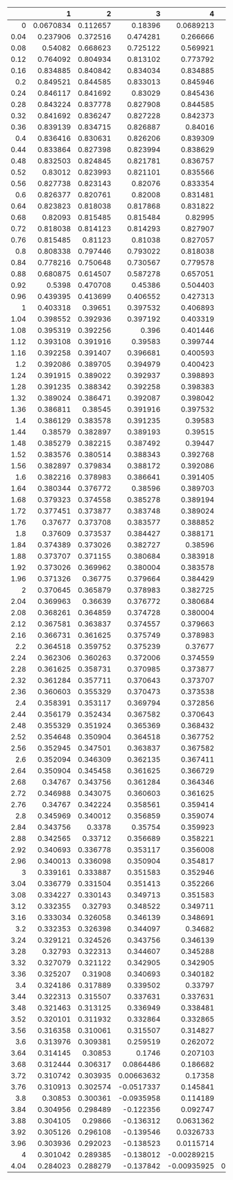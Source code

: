 |      |         1 |        2 |           3 |           4 |          5 |         6 |
|-----:|----------:|---------:|------------:|------------:|-----------:|----------:|
| 0    | 0.0670834 | 0.112657 |  0.18396    |  0.0689213  | 0.0609227  | 0.063646  |
| 0.04 | 0.237906  | 0.372516 |  0.474281   |  0.266666   | 0.24165    | 0.247266  |
| 0.08 | 0.54082   | 0.668623 |  0.725122   |  0.569921   | 0.543543   | 0.545585  |
| 0.12 | 0.764092  | 0.804934 |  0.813102   |  0.773792   | 0.759667   | 0.756093  |
| 0.16 | 0.834885  | 0.840842 |  0.834034   |  0.834885   | 0.826036   | 0.821101  |
| 0.2  | 0.849521  | 0.844585 |  0.833013   |  0.845946   | 0.837267   | 0.833354  |
| 0.24 | 0.846117  | 0.841692 |  0.83029    |  0.845436   | 0.836417   | 0.832673  |
| 0.28 | 0.843224  | 0.837778 |  0.827908   |  0.844585   | 0.835566   | 0.83063   |
| 0.32 | 0.841692  | 0.836247 |  0.827228   |  0.842373   | 0.833694   | 0.829609  |
| 0.36 | 0.839139  | 0.834715 |  0.826887   |  0.84016    | 0.832673   | 0.827737  |
| 0.4  | 0.836416  | 0.830631 |  0.826206   |  0.839309   | 0.830801   | 0.826886  |
| 0.44 | 0.833864  | 0.827398 |  0.823994   |  0.838629   | 0.83012    | 0.825866  |
| 0.48 | 0.832503  | 0.824845 |  0.821781   |  0.836757   | 0.829269   | 0.822803  |
| 0.52 | 0.83012   | 0.823993 |  0.821101   |  0.835566   | 0.826886   | 0.822973  |
| 0.56 | 0.827738  | 0.823143 |  0.82076    |  0.833354   | 0.824164   | 0.821441  |
| 0.6  | 0.826377  | 0.820761 |  0.82008    |  0.831481   | 0.821782   | 0.82076   |
| 0.64 | 0.823823  | 0.818038 |  0.817868   |  0.831822   | 0.821101   | 0.819739  |
| 0.68 | 0.82093   | 0.815485 |  0.815484   |  0.82995    | 0.82076    | 0.816676  |
| 0.72 | 0.818038  | 0.814123 |  0.814293   |  0.827907   | 0.82025    | 0.816677  |
| 0.76 | 0.815485  | 0.81123  |  0.81038    |  0.827057   | 0.818378   | 0.814804  |
| 0.8  | 0.808338  | 0.797446 |  0.793022   |  0.818038   | 0.811231   | 0.807997  |
| 0.84 | 0.778216  | 0.750648 |  0.730567   |  0.779578   | 0.779918   | 0.78179   |
| 0.88 | 0.680875  | 0.614507 |  0.587278   |  0.657051   | 0.679174   | 0.688873  |
| 0.92 | 0.5398    | 0.470708 |  0.45386    |  0.504403   | 0.532482   | 0.54014   |
| 0.96 | 0.439395  | 0.413699 |  0.406552   |  0.427313   | 0.434971   | 0.437183  |
| 1    | 0.403318  | 0.39651  |  0.397532   |  0.406893   | 0.405191   | 0.40519   |
| 1.04 | 0.398552  | 0.392936 |  0.397192   |  0.403319   | 0.400085   | 0.398383  |
| 1.08 | 0.395319  | 0.392256 |  0.396      |  0.401446   | 0.398723   | 0.398213  |
| 1.12 | 0.393108  | 0.391916 |  0.39583    |  0.399744   | 0.398383   | 0.398042  |
| 1.16 | 0.392258  | 0.391407 |  0.396681   |  0.400593   | 0.398042   | 0.397532  |
| 1.2  | 0.392086  | 0.389705 |  0.394979   |  0.400423   | 0.397362   | 0.39583   |
| 1.24 | 0.391915  | 0.389022 |  0.392937   |  0.398893   | 0.395319   | 0.395149  |
| 1.28 | 0.391235  | 0.388342 |  0.392258   |  0.398383   | 0.393617   | 0.394468  |
| 1.32 | 0.389024  | 0.386471 |  0.392087   |  0.398042   | 0.394468   | 0.392766  |
| 1.36 | 0.386811  | 0.38545  |  0.391916   |  0.397532   | 0.394298   | 0.392256  |
| 1.4  | 0.386129  | 0.383578 |  0.391235   |  0.39583    | 0.392766   | 0.392087  |
| 1.44 | 0.38579   | 0.382897 |  0.389193   |  0.39515    | 0.392256   | 0.392087  |
| 1.48 | 0.385279  | 0.382215 |  0.387492   |  0.39447    | 0.391917   | 0.391916  |
| 1.52 | 0.383576  | 0.380514 |  0.388343   |  0.392768   | 0.391407   | 0.391235  |
| 1.56 | 0.382897  | 0.379834 |  0.388172   |  0.392086   | 0.389703   | 0.389022  |
| 1.6  | 0.382216  | 0.378983 |  0.386641   |  0.391405   | 0.389022   | 0.386981  |
| 1.64 | 0.380344  | 0.376772 |  0.38596    |  0.389703   | 0.388343   | 0.386811  |
| 1.68 | 0.379323  | 0.374558 |  0.385278   |  0.389194   | 0.386811   | 0.388172  |
| 1.72 | 0.377451  | 0.373877 |  0.383748   |  0.389024   | 0.38664    | 0.388003  |
| 1.76 | 0.37677   | 0.373708 |  0.383577   |  0.388852   | 0.387491   | 0.38596   |
| 1.8  | 0.37609   | 0.373537 |  0.384427   |  0.388171   | 0.38579    | 0.383747  |
| 1.84 | 0.374389  | 0.373026 |  0.382727   |  0.38596    | 0.383748   | 0.383067  |
| 1.88 | 0.373707  | 0.371155 |  0.380684   |  0.383918   | 0.383067   | 0.382897  |
| 1.92 | 0.373026  | 0.369962 |  0.380004   |  0.383578   | 0.382897   | 0.382557  |
| 1.96 | 0.371326  | 0.36775  |  0.379664   |  0.384429   | 0.382727   | 0.381536  |
| 2    | 0.370645  | 0.365879 |  0.378983   |  0.382725   | 0.382046   | 0.378302  |
| 2.04 | 0.369963  | 0.36639  |  0.376772   |  0.380684   | 0.380004   | 0.377621  |
| 2.08 | 0.368261  | 0.364859 |  0.374728   |  0.380004   | 0.378302   | 0.378472  |
| 2.12 | 0.367581  | 0.363837 |  0.374557   |  0.379663   | 0.379153   | 0.377281  |
| 2.16 | 0.366731  | 0.361625 |  0.375749   |  0.378983   | 0.378812   | 0.37677   |
| 2.2  | 0.364518  | 0.359752 |  0.375239   |  0.37677    | 0.37677    | 0.376091  |
| 2.24 | 0.362306  | 0.360263 |  0.372006   |  0.374559   | 0.374557   | 0.374388  |
| 2.28 | 0.361625  | 0.358731 |  0.370985   |  0.373877   | 0.373877   | 0.373877  |
| 2.32 | 0.361284  | 0.357711 |  0.370643   |  0.373707   | 0.373708   | 0.373538  |
| 2.36 | 0.360603  | 0.355329 |  0.370473   |  0.373538   | 0.373537   | 0.372856  |
| 2.4  | 0.358391  | 0.353117 |  0.369794   |  0.372856   | 0.372856   | 0.370643  |
| 2.44 | 0.356179  | 0.352434 |  0.367582   |  0.370643   | 0.370645   | 0.368432  |
| 2.48 | 0.355329  | 0.351924 |  0.365369   |  0.368432   | 0.368603   | 0.367752  |
| 2.52 | 0.354648  | 0.350904 |  0.364518   |  0.367752   | 0.368262   | 0.367581  |
| 2.56 | 0.352945  | 0.347501 |  0.363837   |  0.367582   | 0.369112   | 0.367409  |
| 2.6  | 0.352094  | 0.346309 |  0.362135   |  0.367411   | 0.367409   | 0.366729  |
| 2.64 | 0.350904  | 0.345458 |  0.361625   |  0.366729   | 0.365198   | 0.364688  |
| 2.68 | 0.34767   | 0.343756 |  0.361284   |  0.364346   | 0.364178   | 0.362986  |
| 2.72 | 0.346988  | 0.343075 |  0.360603   |  0.361625   | 0.362816   | 0.363667  |
| 2.76 | 0.34767   | 0.342224 |  0.358561   |  0.359414   | 0.363667   | 0.362986  |
| 2.8  | 0.345969  | 0.340012 |  0.356859   |  0.359074   | 0.362986   | 0.359753  |
| 2.84 | 0.343756  | 0.3378   |  0.35754    |  0.359923   | 0.359752   | 0.358562  |
| 2.88 | 0.342565  | 0.33712  |  0.356689   |  0.358221   | 0.358561   | 0.357712  |
| 2.92 | 0.340693  | 0.336778 |  0.353117   |  0.356008   | 0.357711   | 0.35601   |
| 2.96 | 0.340013  | 0.336098 |  0.350904   |  0.354817   | 0.35601    | 0.355498  |
| 3    | 0.339161  | 0.333887 |  0.351583   |  0.352946   | 0.355329   | 0.355157  |
| 3.04 | 0.336779  | 0.331504 |  0.351413   |  0.352266   | 0.354477   | 0.354477  |
| 3.08 | 0.334227  | 0.330143 |  0.349713   |  0.351583   | 0.352434   | 0.352266  |
| 3.12 | 0.332355  | 0.32793  |  0.348522   |  0.349711   | 0.350564   | 0.350053  |
| 3.16 | 0.333034  | 0.326058 |  0.346139   |  0.348691   | 0.350904   | 0.349371  |
| 3.2  | 0.332353  | 0.326398 |  0.344097   |  0.34682    | 0.349201   | 0.349202  |
| 3.24 | 0.329121  | 0.324526 |  0.343756   |  0.346139   | 0.3475     | 0.349032  |
| 3.28 | 0.32793   | 0.322313 |  0.344607   |  0.345288   | 0.34784    | 0.34835   |
| 3.32 | 0.327079  | 0.321122 |  0.342905   |  0.342905   | 0.345967   | 0.346139  |
| 3.36 | 0.325207  | 0.31908  |  0.340693   |  0.340182   | 0.343756   | 0.343926  |
| 3.4  | 0.324186  | 0.317889 |  0.339502   |  0.33797    | 0.342565   | 0.343075  |
| 3.44 | 0.322313  | 0.315507 |  0.337631   |  0.337631   | 0.340693   | 0.342395  |
| 3.48 | 0.321463  | 0.313125 |  0.336949   |  0.338481   | 0.340013   | 0.340693  |
| 3.52 | 0.320101  | 0.311932 |  0.332864   |  0.332865   | 0.338991   | 0.339843  |
| 3.56 | 0.316358  | 0.310061 |  0.315507   |  0.314827   | 0.331673   | 0.338651  |
| 3.6  | 0.313976  | 0.309381 |  0.259519   |  0.262072   | 0.310232   | 0.335417  |
| 3.64 | 0.314145  | 0.30853  |  0.1746     |  0.207103   | 0.252371   | 0.334738  |
| 3.68 | 0.312444  | 0.306317 |  0.0864486  |  0.186682   | 0.201149   | 0.335078  |
| 3.72 | 0.310742  | 0.303935 |  0.00663632 |  0.17358    | 0.184812   | 0.327419  |
| 3.76 | 0.310913  | 0.302574 | -0.0517337  |  0.145841   | 0.16371    | 0.303084  |
| 3.8  | 0.30853   | 0.300361 | -0.0935958  |  0.114189   | 0.136141   | 0.240119  |
| 3.84 | 0.304956  | 0.298489 | -0.122356   |  0.092747   | 0.113847   | 0.184811  |
| 3.88 | 0.304105  | 0.29866  | -0.136312   |  0.0631362  | 0.0874701  | 0.168985  |
| 3.92 | 0.305126  | 0.296108 | -0.139546   |  0.0326733  | 0.0593911  | 0.157412  |
| 3.96 | 0.303936  | 0.292023 | -0.138523   |  0.0115714  | 0.0386288  | 0.134609  |
| 4    | 0.301042  | 0.289385 | -0.138012   | -0.00289215 | 0.0178683  | 0.104319  |
| 4.04 | 0.284023  | 0.288279 | -0.137842   | -0.00935925 | 0.00374499 | 0.0833879 |
